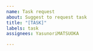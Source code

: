 ```yaml
---
name: Task request
about: Suggest to request task
title: "[TASK]"
labels: task
assignees: YasunoriMATSUOKA

---
```



